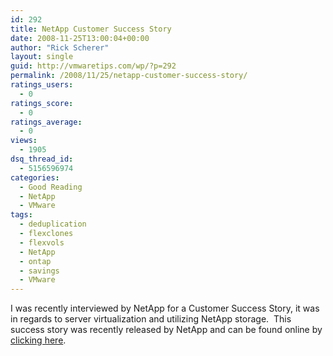```yaml
---
id: 292
title: NetApp Customer Success Story
date: 2008-11-25T13:00:04+00:00
author: "Rick Scherer"
layout: single
guid: http://vmwaretips.com/wp/?p=292
permalink: /2008/11/25/netapp-customer-success-story/
ratings_users:
  - 0
ratings_score:
  - 0
ratings_average:
  - 0
views:
  - 1905
dsq_thread_id:
  - 5156596974
categories:
  - Good Reading
  - NetApp
  - VMware
tags:
  - deduplication
  - flexclones
  - flexvols
  - NetApp
  - ontap
  - savings
  - VMware
---
```

I was recently interviewed by NetApp for a Customer Success Story, it was in regards to server virtualization and utilizing NetApp storage.  This success story was recently released by NetApp and can be found online by [clicking here](http://media.netapp.com/documents/SDDPC.pdf).